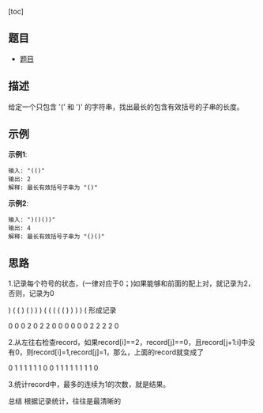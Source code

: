 [toc]

## 题目 
- [题目](https://leetcode-cn.com/problems/longest-valid-parentheses/)

## 描述
给定一个只包含 '(' 和 ')' 的字符串，找出最长的包含有效括号的子串的长度。

## 示例 
**示例1**:
```text
输入: "(()"
输出: 2
解释: 最长有效括号子串为 "()"
```

**示例2**:
```text
输入: ")()())"
输出: 4
解释: 最长有效括号子串为 "()()"
```

## 思路

1.记录每个符号的状态，(一律对应于0；)如果能够和前面的配上对，就记录为2，否则，记录为0

) ( ( ) ( ) ) ) ( ( ( ( ( ) ) ) ) (
形成记录

0 0 0 2 0 2 2 0 0 0 0 0 0 2 2 2 2 0

2.从左往右检查record，如果record[i]==2，record[j]==0，且record[j+1:i]中没有0，则record[i]=1,record[j]=1，那么，上面的record就变成了

0 1 1 1 1 1 1 0 0 1 1 1 1 1 1 1 1 0

3.统计record中，最多的连续为1的次数，就是结果。

总结
根据记录统计，往往是最清晰的